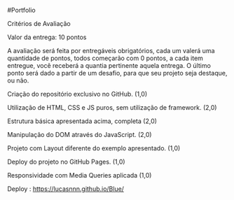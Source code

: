 #Portfolio

Critérios de Avaliação

Valor da entrega: 10 pontos

A avaliação será feita por entregáveis obrigatórios, cada um valerá uma quantidade de pontos, todos começarão com 0 pontos, 
a cada item entregue, você receberá a quantia pertinente aquela entrega. O último ponto será dado a partir de um desafio, para que seu projeto seja destaque, ou não.

Criação do repositório exclusivo no GitHub. (1,0)

Utilização de HTML, CSS e JS puros, sem utilização de framework. (2,0)

Estrutura básica apresentada acima, completa (2,0)

Manipulação do DOM através do JavaScript. (2,0)

Projeto com Layout diferente do exemplo apresentado. (1,0)

Deploy do projeto no GitHub Pages. (1,0)

Responsividade com Media Queries aplicada (1,0)


Deploy : https://lucasnnn.github.io/Blue/
